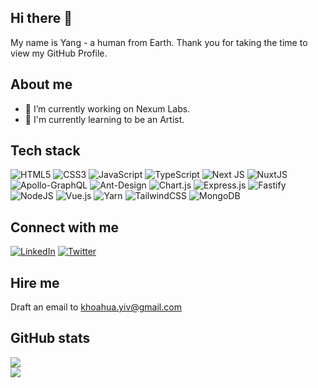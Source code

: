 ## Hi there 👋

My name is Yang - a human from Earth. Thank you for taking the time to view my GitHub Profile.

## About me

- 🔭 I’m currently working on Nexum Labs.
- 🌱 I'm currently learning to be an Artist.

## Tech stack

![HTML5](https://img.shields.io/badge/html5-%23E34F26.svg?style=flat&logo=html5&logoColor=white) ![CSS3](https://img.shields.io/badge/css3-%231572B6.svg?style=flat&logo=css3&logoColor=white) ![JavaScript](https://img.shields.io/badge/javascript-%23323330.svg?style=flat&logo=javascript&logoColor=%23F7DF1E) ![TypeScript](https://img.shields.io/badge/typescript-%23007ACC.svg?style=flat&logo=typescript&logoColor=white) ![Next JS](https://img.shields.io/badge/Next-black?style=flat&logo=next.js&logoColor=white) ![NuxtJS](https://img.shields.io/badge/Nuxt-black?style=flat&logo=nuxt.js&logoColor=white) ![Apollo-GraphQL](https://img.shields.io/badge/-ApolloGraphQL-311C87?style=flat&logo=apollo-graphql) ![Ant-Design](https://img.shields.io/badge/-AntDesign-%230170FE?style=flat&logo=ant-design&logoColor=white) ![Chart.js](https://img.shields.io/badge/chart.js-F5788D.svg?style=flat&logo=chart.js&logoColor=white) ![Express.js](https://img.shields.io/badge/express.js-%23404d59.svg?style=flat&logo=express&logoColor=%2361DAFB) ![Fastify](https://img.shields.io/badge/fastify-%23000000.svg?style=flat&logo=fastify&logoColor=white) ![NodeJS](https://img.shields.io/badge/node.js-6DA55F?style=flat&logo=node.js&logoColor=white) ![Vue.js](https://img.shields.io/badge/vuejs-%2335495e.svg?style=flat&logo=vuedotjs&logoColor=%234FC08D) ![Yarn](https://img.shields.io/badge/yarn-%232C8EBB.svg?style=flat&logo=yarn&logoColor=white) ![TailwindCSS](https://img.shields.io/badge/tailwindcss-%2338B2AC.svg?style=flat&logo=tailwind-css&logoColor=white) ![MongoDB](https://img.shields.io/badge/MongoDB-%234ea94b.svg?style=flat&logo=mongodb&logoColor=white)


## Connect with me

[![LinkedIn](https://img.shields.io/badge/LinkedIn-%230077B5.svg?logo=linkedin&logoColor=white)](https://linkedin.com/in/yangiv) [![Twitter](https://img.shields.io/badge/Twitter-%231DA1F2.svg?logo=Twitter&logoColor=white)](https://twitter.com/y4ngiv) 

## Hire me

Draft an email to khoahua.yiv@gmail.com

## GitHub stats

![](https://github-readme-stats.vercel.app/api?username=yangiv&theme=dark&hide_border=true&include_all_commits=false&count_private=false)<br/>
![](https://github-readme-streak-stats.herokuapp.com/?user=yangiv&theme=dark&hide_border=true)

